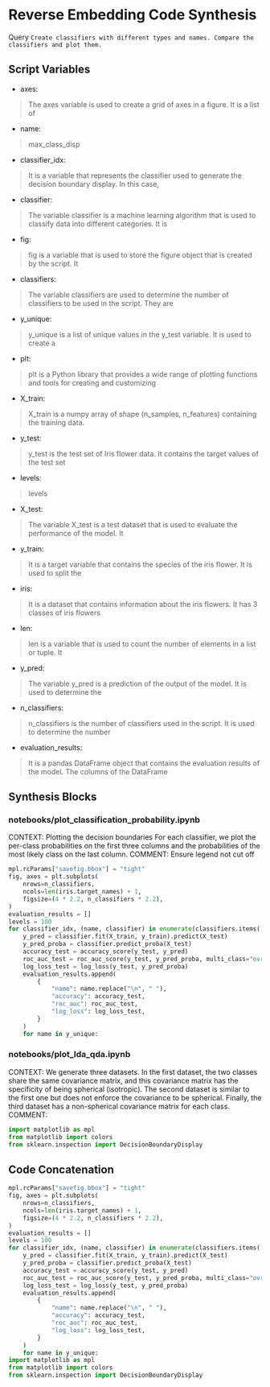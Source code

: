 # Reverse Embedding Code Synthesis
Query `Create classifiers with different types and names. Compare the classifiers and plot them.`
## Script Variables
- axes:<br>
>The axes variable is used to create a grid of axes in a figure. It is a list of
- name:<br>
>max_class_disp
- classifier_idx:<br>
>It is a variable that represents the classifier used to generate the decision boundary display. In this case,
- classifier:<br>
>The variable classifier is a machine learning algorithm that is used to classify data into different categories. It is
- fig:<br>
>fig is a variable that is used to store the figure object that is created by the script. It
- classifiers:<br>
>The variable classifiers are used to determine the number of classifiers to be used in the script. They are
- y_unique:<br>
>y_unique is a list of unique values in the y_test variable. It is used to create a
- plt:<br>
>plt is a Python library that provides a wide range of plotting functions and tools for creating and customizing
- X_train:<br>
>X_train is a numpy array of shape (n_samples, n_features) containing the training data.
- y_test:<br>
>y_test is the test set of Iris flower data. It contains the target values of the test set
- levels:<br>
>levels
- X_test:<br>
>The variable X_test is a test dataset that is used to evaluate the performance of the model. It
- y_train:<br>
>It is a target variable that contains the species of the iris flower. It is used to split the
- iris:<br>
>It is a dataset that contains information about the iris flowers. It has 3 classes of iris flowers
- len:<br>
>len is a variable that is used to count the number of elements in a list or tuple. It
- y_pred:<br>
>The variable y_pred is a prediction of the output of the model. It is used to determine the
- n_classifiers:<br>
>n_classifiers is the number of classifiers used in the script. It is used to determine the number
- evaluation_results:<br>
>It is a pandas DataFrame object that contains the evaluation results of the model. The columns of the DataFrame
## Synthesis Blocks
### notebooks/plot_classification_probability.ipynb
CONTEXT:  Plotting the decision boundaries  For each classifier, we plot the per-class probabilities on the first three columns and the probabilities
of the most likely class on the last column.   COMMENT: Ensure legend not cut off
```python
mpl.rcParams["savefig.bbox"] = "tight"
fig, axes = plt.subplots(
    nrows=n_classifiers,
    ncols=len(iris.target_names) + 1,
    figsize=(4 * 2.2, n_classifiers * 2.2),
)
evaluation_results = []
levels = 100
for classifier_idx, (name, classifier) in enumerate(classifiers.items()):
    y_pred = classifier.fit(X_train, y_train).predict(X_test)
    y_pred_proba = classifier.predict_proba(X_test)
    accuracy_test = accuracy_score(y_test, y_pred)
    roc_auc_test = roc_auc_score(y_test, y_pred_proba, multi_class="ovr")
    log_loss_test = log_loss(y_test, y_pred_proba)
    evaluation_results.append(
        {
            "name": name.replace("\n", " "),
            "accuracy": accuracy_test,
            "roc_auc": roc_auc_test,
            "log_loss": log_loss_test,
        }
    )
    for name in y_unique:
```

### notebooks/plot_lda_qda.ipynb
CONTEXT: We generate three datasets. In the first dataset, the two classes share the same covariance matrix, and this covariance matrix has the
specificity of being spherical (isotropic). The second dataset is similar to the first one but does not enforce the covariance to be spherical.
Finally, the third dataset has a non-spherical covariance matrix for each class.   COMMENT:
```python
import matplotlib as mpl
from matplotlib import colors
from sklearn.inspection import DecisionBoundaryDisplay
```

## Code Concatenation
```python
mpl.rcParams["savefig.bbox"] = "tight"
fig, axes = plt.subplots(
    nrows=n_classifiers,
    ncols=len(iris.target_names) + 1,
    figsize=(4 * 2.2, n_classifiers * 2.2),
)
evaluation_results = []
levels = 100
for classifier_idx, (name, classifier) in enumerate(classifiers.items()):
    y_pred = classifier.fit(X_train, y_train).predict(X_test)
    y_pred_proba = classifier.predict_proba(X_test)
    accuracy_test = accuracy_score(y_test, y_pred)
    roc_auc_test = roc_auc_score(y_test, y_pred_proba, multi_class="ovr")
    log_loss_test = log_loss(y_test, y_pred_proba)
    evaluation_results.append(
        {
            "name": name.replace("\n", " "),
            "accuracy": accuracy_test,
            "roc_auc": roc_auc_test,
            "log_loss": log_loss_test,
        }
    )
    for name in y_unique:
import matplotlib as mpl
from matplotlib import colors
from sklearn.inspection import DecisionBoundaryDisplay
```
